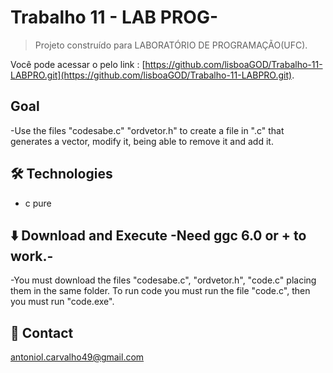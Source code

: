 # Trabalho 11 - LAB PROG-

> Projeto construído para LABORATÓRIO DE PROGRAMAÇÃO(UFC).

Você pode acessar o pelo link : [https://github.com/lisboaGOD/Trabalho-11-LABPRO.git](https://github.com/lisboaGOD/Trabalho-11-LABPRO.git).


## Goal
 -Use the files "codesabe.c" "ordvetor.h" to create a file in ".c" that generates a vector, modify it, being able to remove it and add it.


## 🛠 Technologies

- c pure

## ⬇️ Download and Execute -Need ggc 6.0 or + to work.-
-You must download the files "codesabe.c", "ordvetor.h", "code.c" placing them in the same folder. To run code you must run the file "code.c", then you must run "code.exe".

## 💛 Contact

antoniol.carvalho49@gmail.com
